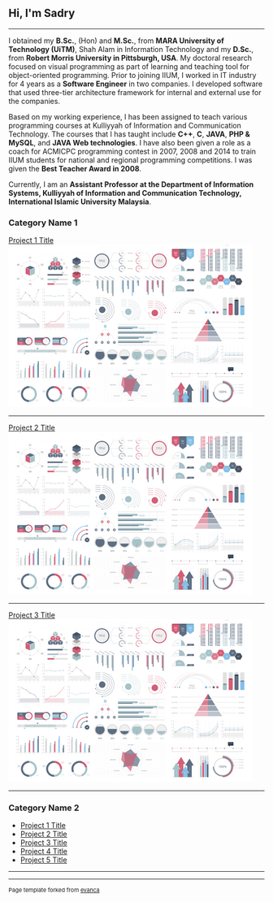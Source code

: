 ## Hi, I'm Sadry

---
I obtained my **B.Sc.**, (Hon) and **M.Sc.**, from **MARA University of Technology (UiTM)**, Shah Alam in Information Technology and my **D.Sc.**, from **Robert Morris University in Pittsburgh, USA**. My doctoral research focused on visual programming as part of learning and teaching tool for object-oriented programming. Prior to joining IIUM, I worked in IT industry for 4 years as a **Software Engineer** in two companies. I developed software that used three-tier architecture framework for internal and external use for the companies. 

Based on my working experience, I has been assigned to teach various programming courses at Kulliyyah of Information and Communication Technology. The courses that I has taught include **C++**, **C**, **JAVA**, **PHP & MySQL**, and **JAVA Web technologies**. I have also been given a role as a coach for ACMICPC programming contest in 2007, 2008 and 2014 to train IIUM students for national and regional programming competitions. I was given the **Best Teacher Award in 2008**. 

Currently, I am an **Assistant Professor at the Department of Information Systems, Kulliyyah of Information and Communication Technology, International Islamic University Malaysia**.

### Category Name 1 

[Project 1 Title](/sample_page)
<img src="images/dummy_thumbnail.jpg?raw=true"/>

---
[Project 2 Title](/pdf/sample_presentation.pdf)
<img src="images/dummy_thumbnail.jpg?raw=true"/>

---
[Project 3 Title](http://example.com/)
<img src="images/dummy_thumbnail.jpg?raw=true"/>

---

### Category Name 2

- [Project 1 Title](http://example.com/)
- [Project 2 Title](http://example.com/)
- [Project 3 Title](http://example.com/)
- [Project 4 Title](http://example.com/)
- [Project 5 Title](http://example.com/)

---




---
<p style="font-size:11px">Page template forked from <a href="https://github.com/evanca/quick-portfolio">evanca</a></p>
<!-- Remove above link if you don't want to attibute -->
